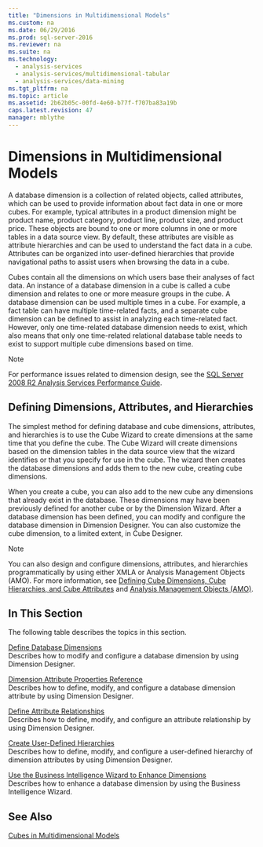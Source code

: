 ```yaml
---
title: "Dimensions in Multidimensional Models"
ms.custom: na
ms.date: 06/29/2016
ms.prod: sql-server-2016
ms.reviewer: na
ms.suite: na
ms.technology: 
  - analysis-services
  - analysis-services/multidimensional-tabular
  - analysis-services/data-mining
ms.tgt_pltfrm: na
ms.topic: article
ms.assetid: 2b62b05c-00fd-4e60-b77f-f707ba83a19b
caps.latest.revision: 47
manager: mblythe
---
```

# Dimensions in Multidimensional Models
A database dimension is a collection of related objects, called attributes, which can be used to provide information about fact data in one or more cubes. For example, typical attributes in a product dimension might be product name, product category, product line, product size, and product price. These objects are bound to one or more columns in one or more tables in a data source view. By default, these attributes are visible as attribute hierarchies and can be used to understand the fact data in a cube. Attributes can be organized into user-defined hierarchies that provide navigational paths to assist users when browsing the data in a cube.  
  
 Cubes contain all the dimensions on which users base their analyses of fact data. An instance of a database dimension in a cube is called a cube dimension and relates to one or more measure groups in the cube. A database dimension can be used multiple times in a cube. For example, a fact table can have multiple time-related facts, and a separate cube dimension can be defined to assist in analyzing each time-related fact. However, only one time-related database dimension needs to exist, which also means that only one time-related relational database table needs to exist to support multiple cube dimensions based on time.  
  
> [!NOTE]  
>  For performance issues related to dimension design, see the [SQL Server 2008 R2 Analysis Services Performance Guide](http://go.microsoft.com/fwlink/?LinkId=306717).  
  
## Defining Dimensions, Attributes, and Hierarchies  
 The simplest method for defining database and cube dimensions, attributes, and hierarchies is to use the Cube Wizard to create dimensions at the same time that you define the cube. The Cube Wizard will create dimensions based on the dimension tables in the data source view that the wizard identifies or that you specify for use in the cube. The wizard then creates the database dimensions and adds them to the new cube, creating cube dimensions.  
  
 When you create a cube, you can also add to the new cube any dimensions that already exist in the database. These dimensions may have been previously defined for another cube or by the Dimension Wizard. After a database dimension has been defined, you can modify and configure the database dimension in Dimension Designer. You can also customize the cube dimension, to a limited extent, in Cube Designer.  
  
> [!NOTE]  
>  You can also design and configure dimensions, attributes, and hierarchies programmatically by using either XMLA or Analysis Management Objects (AMO). For more information, see [Defining Cube Dimensions, Cube Hierarchies, and Cube Attributes](assetId:///ca0e852e-9002-4224-a0f0-bd96f2fc5c65) and [Analysis Management Objects (AMO)](assetId:///91354fc9-22da-4724-b97f-3b1e7b0e69d3).  
  
## In This Section  
 The following table describes the topics in this section.  
  
 [Define Database Dimensions](../../Topics/TopicNameNotContainA/Define-Database-Dimensions.md)  
 Describes how to modify and configure a database dimension by using Dimension Designer.  
  
 [Dimension Attribute Properties Reference](../../Topics/TopicNameNotContainA/Dimension-Attribute-Properties-Reference.md)  
 Describes how to define, modify, and configure a database dimension attribute by using Dimension Designer.  
  
 [Define Attribute Relationships](../../Topics/TopicNameNotContainA/Define-Attribute-Relationships.md)  
 Describes how to define, modify, and configure an attribute relationship by using Dimension Designer.  
  
 [Create User-Defined Hierarchies](../../Topics/TopicNameNotContainA/Create-User-Defined-Hierarchies.md)  
 Describes how to define, modify, and configure a user-defined hierarchy of dimension attributes by using Dimension Designer.  
  
 [Use the Business Intelligence Wizard to Enhance Dimensions](../../Topics/TopicNameNotContainA/Use-the-Business-Intelligence-Wizard-to-Enhance-Dimensions.md)  
 Describes how to enhance a database dimension by using the Business Intelligence Wizard.  
  
## See Also  
 [Cubes in Multidimensional Models](../../Topics/TopicNameNotContainA/Cubes-in-Multidimensional-Models.md)